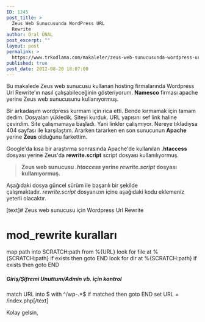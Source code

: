 ```yaml
---
ID: 1245
post_title: >
  Zeus Web Sunucusunda WordPress URL
  Rewrite
author: Oral ÜNAL
post_excerpt: ""
layout: post
permalink: >
  https://www.trkodlama.com/makaleler/zeus-web-sunucusunda-wordpress-url-rewrite-1245.html
published: true
post_date: 2012-08-20 18:07:00
---
```

Bu makalede Zeus web sunucusu kullanan hosting firmalarında Wordpress Url Rewrite'ın nasıl çalışabileceğinin gösteriyorum. <strong>Namesco</strong> firması apache yerine Zeus web sunucusunu kullanıyormuş.

Bir arkadaşım wordpress kurmam için rica etti. Bende kırmamak için tamam dedim. Dosyaları yükledik. Siteyi kurduk. URL yapısını sef link haline çevirdim. Site çalışmamaya başladı. Yani linkler çalışmıyor. Nereye tıkladıysa 404 sayfası ile karşılaştım. Ararken tararken en son sunucunun <strong>Apache</strong> yerine <strong>Zeus</strong> olduğunu farkettim.

Google'da kısa bir araştırma sonrasında Apache'de kullanılan <strong>.htaccess</strong> dosyası yerine Zeus'da <strong>rewrite.script</strong> script dosyası kullanılıyormuş.
<blockquote>
<p style="text-align: left;"><strong>Zeus web sunucusu <em>.htaccess </em>yerine <em>rewrite.script</em> dosyası kullanıyormuş.</strong></p>
</blockquote>
<p style="text-align: left;">Aşağıdaki dosya güncel sürüm ile başarılı bir şekilde çalışmaktadır. <em>rewrite.script</em> dosyanızın içine aşağıdaki kodu eklemeniz yeterli olacaktır.</p>

[text]# Zeus web sunucusu için Wordpress Url Rewrite
# mod_rewrite kuralları
map path into SCRATCH:path from %{URL}
look for file at %{SCRATCH:path}
if exists then goto END
look for dir at %{SCRATCH:path}
if exists then goto END
##### Giriş/Şifremi Unuttum/Admin vb. için kontrol #####
match URL into $ with ^/wp-.*$
if matched then goto END
set URL = /index.php[/text]

Kolay gelsin,